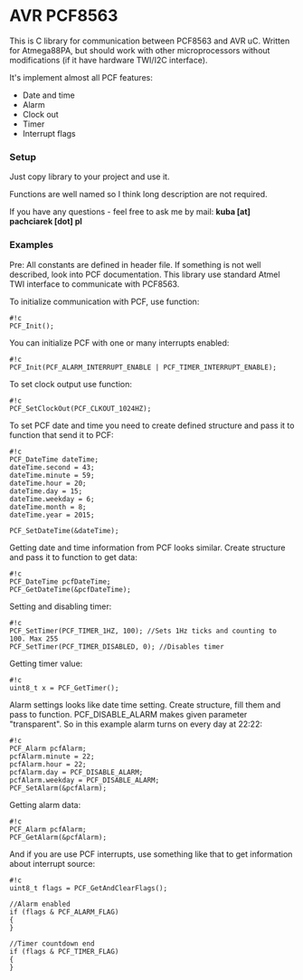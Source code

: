 # AVR PCF8563 #

This is C library for communication between PCF8563 and AVR uC. Written for Atmega88PA, but should work with other microprocessors without modifications (if it have hardware TWI/I2C interface).

It's implement almost all PCF features:

* Date and time
* Alarm
* Clock out
* Timer
* Interrupt flags

### Setup ###

Just copy library to your project and use it.

Functions are well named so I think long description are not required.

If you have any questions - feel free to ask me by mail: **kuba [at] pachciarek [dot] pl**

### Examples ###

Pre: All constants are defined in header file. If something is not well described, look into PCF documentation. This library use standard Atmel TWI interface to communicate with PCF8563.

To initialize communication with PCF, use function:

```
#!c
PCF_Init();
```

You can initialize PCF with one or many interrupts enabled:

```
#!c
PCF_Init(PCF_ALARM_INTERRUPT_ENABLE | PCF_TIMER_INTERRUPT_ENABLE);
```

To set clock output use function:

```
#!c
PCF_SetClockOut(PCF_CLKOUT_1024HZ);
```

To set PCF date and time you need to create defined structure and pass it to function that send it to PCF:

```
#!c
PCF_DateTime dateTime;
dateTime.second = 43;
dateTime.minute = 59;
dateTime.hour = 20;
dateTime.day = 15;
dateTime.weekday = 6;
dateTime.month = 8;
dateTime.year = 2015;

PCF_SetDateTime(&dateTime);
```

Getting date and time information from PCF looks similar. Create structure and pass it to function to get data:

```
#!c
PCF_DateTime pcfDateTime;
PCF_GetDateTime(&pcfDateTime);
```

Setting and disabling timer:

```
#!c
PCF_SetTimer(PCF_TIMER_1HZ, 100); //Sets 1Hz ticks and counting to 100. Max 255
PCF_SetTimer(PCF_TIMER_DISABLED, 0); //Disables timer
```

Getting timer value:

```
#!c
uint8_t x = PCF_GetTimer();
```

Alarm settings looks like date time setting. Create structure, fill them and pass to function. PCF_DISABLE_ALARM makes given parameter "transparent". So in this example alarm turns on every day at 22:22:

```
#!c
PCF_Alarm pcfAlarm;
pcfAlarm.minute = 22;
pcfAlarm.hour = 22;
pcfAlarm.day = PCF_DISABLE_ALARM;
pcfAlarm.weekday = PCF_DISABLE_ALARM;
PCF_SetAlarm(&pcfAlarm);
```

Getting alarm data:

```
#!c
PCF_Alarm pcfAlarm;
PCF_GetAlarm(&pcfAlarm);
```

And if you are use PCF interrupts, use something like that to get information about interrupt source:

```
#!c
uint8_t flags = PCF_GetAndClearFlags();

//Alarm enabled
if (flags & PCF_ALARM_FLAG)
{
}

//Timer countdown end
if (flags & PCF_TIMER_FLAG)
{
}
```